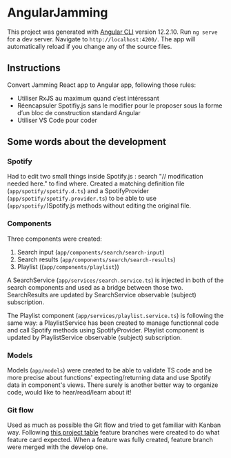 # AngularJamming

This project was generated with [Angular CLI](https://github.com/angular/angular-cli) version 12.2.10.
Run `ng serve` for a dev server. Navigate to `http://localhost:4200/`. The app will automatically reload if you change any of the source files.

## Instructions
Convert Jamming React app to Angular app, following those rules:
- Utiliser RxJS au maximum quand c’est intéressant
- Réencapsuler Spotifiy.js sans le modifier pour le proposer sous la forme d’un bloc de construction standard Angular
- Utiliser VS Code pour coder

## Some words about the development
### Spotify
Had to edit two small things inside Spotify.js : search "// modification needed here." to find where.
Created a matching definition file (`app/spotify/spotify.d.ts`) and a SpotifyProvider (`app/spotify/spotify.provider.ts`) to be able to use (`app/spotify/`)Spotify.js methods without editing the original file.

### Components
Three components were created:
1. Search input (`app/components/search/search-input`)
2. Search results (`app/components/search/search-results`)
3. Playlist ((`app/components/playlist`))

A SearchService (`app/services/search.service.ts`) is injected in both of the search components and used as a bridge between those two. SearchResults are updated by SearchService observable (subject) subscription.

The Playlist component (`app/services/playlist.service.ts`) is following the same way: a PlaylistService has been created to manage functionnal code and call Spotify methods using SpotifyProvider. Playlist component is updated by PlaylistService observable (subject) subscription.

### Models
Models (`app/models`) were created to be able to validate TS code and be more precise about functions' expecting/returning data and use Spotify data in component's views.
There surely is another better way to organize code, would like to hear/read/learn about it!

### Git flow
Used as much as possible the Git flow and tried to get familiar with Kanban way.
Following [this project table](https://github.com/bhalexx/angular-jamming/projects/1) feature branches were created to do what feature card expected. When a feature was fully created, feature branch were merged with the develop one.
